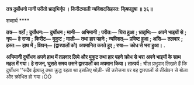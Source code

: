 **तत्र दुर्योधनो मानी परीतो भ्रातृभिर्नृप ।** **किरीटमाली न्यविशदसिहस्त: कि्षपन्रुषा ॥ ३६॥** 

शब्दार्थ **** 

**तत्र—** **वहाँ** **; दुर्योधन:—** **दुर्योधन** **; मानी—** **अभिमानी** **; परीत:—** **घिरा हुआ** **; भ्रातृभि:—** **अपने भाइयों से** **; नृप—** **हे राजा** **;** **किरीट—** **मुकुट** **; माली—** **तथा हार पहने** **; न्यविशत्—** **प्रविष्ट हुआ** **; असि—** **तलवार** **; हस्त:—** **हाथ में** **; क्षिपन्—** **(द्वारपालों को)** **अपमानित करते हुए** **; रुषा—** **क्रोध से भरा हुआ।** **.** 

**अभिमानी दुर्योधन अपने हाथ में तलवार लिये और मुकुट तथा हार पहने क्रोध से भरा** **अपने भाइयों के साथ महल में गया। हे राजन्, घुसते समय उसने द्वारपालों का अपमान किया।** **तात्पर्य :** श्रील प्रभुपाद लिखते हैं कि दुर्योधन ''सदैव ईष्र्यालु तथा क्रुद्ध रहता था इसलिए थोड़ी- सी उत्तेजना पर वह द्वारपालों से तीखेपन से बोला और क्रोधित हो गया।ÓÓ  